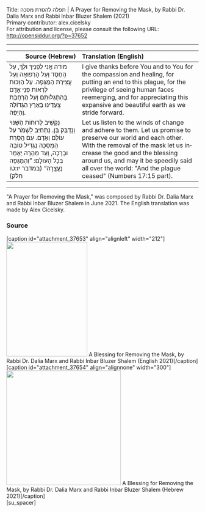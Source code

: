 <html>
<head></head>
<body>
Title: תפלה להסרת מסכה | A Prayer for Removing the Mask, by Rabbi Dr. Dalia Marx and Rabbi Inbar Bluzer Shalem (2021)<br />
Primary contributor: alex.cicelsky<br />
For attribution and license, please consult the following URL: <a href="http://opensiddur.org/?p=37652">http://opensiddur.org/?p=37652</a>
<p />
<hr />

<table style="margin-left: auto;margin-right: auto;" class="draggable">
<thead><tr><th id="x" style="text-align: right;">Source (Hebrew)</th><th style="text-align: left;">Translation (English)</th></tr></thead>
<tbody>
<tr><td style="vertical-align:top;">
<div class="liturgy" lang="he">
מוֹדה אֲנִי לְפָנֶיךָ וּלְךָ,
עַל הַחֶסֶד וְעַל הָרְפוּאָה 
וְעַל עֲצִירַת הַמַּגֵּפָה.
עַל הַזְּכוּת לִרְאוֹת פְּנֵי אָדָם בְּהִתְגַּלּוּתָם 
וְעַל הַרְחָבַת צְעָדֵינוּ בָּאָרֶץ הַגְּדוֹלָה וְהַיָּפָה. 
</span></div></td>

<td style="vertical-align:top;">
<div class="english" lang="en">
I give thanks before You and to You 
for the compassion and healing, 
for putting an end to this plague, 
for the privilege of seeing human faces reemerging, 
and for appreciating this expansive and beautiful earth as we stride forward.
</div></td></tr>


<tr><td style="vertical-align:top;">
<div class="liturgy" lang="he">
נַקְשִׁיב לְרוּחוֹת הַשִּׁנּוּי וְנִדְבַּק בָּן. 
נִתְחַיֵּב לִשְׁמֹר עַל עוֹלָם וְאָדָם.
עִם הֲסָרַת הַמַּסֵּכָה 
נַגְדִּיל טוֹבָה וּבְרָכָה, 
וְעַד מְהֵרָה יֵאָמֵר בְּכָל הָעוֹלָם: 
”וְהַמַּגֵּפָה נֶעֱצָֽרָה“ <span class="citation">(במדבר יז:טו חלק)</span>
</span></div></td>

<td style="vertical-align:top;">
<div class="english" lang="en">
Let us listen to the winds of change and adhere to them.
Let us promise to preserve our world and each other.
With the removal of the mask 
let us increase the good and the blessing around us, 
and may it be speedily said all over the world: 
"And the plague ceased" <span class="citation">(Numbers 17:15 part)</span>.
</div></td></tr>
</tbody></table>

<hr />

"A Prayer for Removing the Mask," was composed by Rabbi Dr. Dalia Marx and Rabbi Inbar Bluzer Shalem in June 2021. The English translation was made by Alex Cicelsky.

<h3>Source</h3>

<span style="float: right;">[caption id="attachment_37653" align="alignleft" width="212"]<a href="https://opensiddur.org/wp-content/uploads/2021/06/A-Blessing-for-Removing-the-Mask-by-Rabbi-Dr.-Dalia-Marx-and-Rabbi-Inbar-Bluzer-Shalem-English-2021.jpg"><img src="https://opensiddur.org/wp-content/uploads/2021/06/A-Blessing-for-Removing-the-Mask-by-Rabbi-Dr.-Dalia-Marx-and-Rabbi-Inbar-Bluzer-Shalem-English-2021-212x300.jpg" alt="" width="212" height="300" class="size-medium wp-image-37653" /></a> A Blessing for Removing the Mask, by Rabbi Dr. Dalia Marx and Rabbi Inbar Bluzer Shalem (English 2021)[/caption]</span> <span style="float: left;">[caption id="attachment_37654" align="alignnone" width="300"]<a href="https://opensiddur.org/wp-content/uploads/2021/06/A-Blessing-for-Removing-the-Mask-by-Rabbi-Dr.-Dalia-Marx-and-Rabbi-Inbar-Bluzer-Shalem-Hebrew-2021.jpg"><img src="https://opensiddur.org/wp-content/uploads/2021/06/A-Blessing-for-Removing-the-Mask-by-Rabbi-Dr.-Dalia-Marx-and-Rabbi-Inbar-Bluzer-Shalem-Hebrew-2021-300x300.jpg" alt="" width="300" height="300" class="size-medium wp-image-37654" /></a> A Blessing for Removing the Mask, by Rabbi Dr. Dalia Marx and Rabbi Inbar Bluzer Shalem (Hebrew 2021)[/caption]</span>[su_spacer]

&nbsp;
</body>
</html>